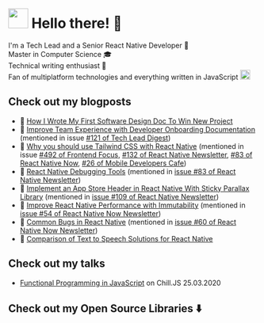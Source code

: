 # <img width="40px" src="https://cdn0.iconfinder.com/data/icons/famous-character-vol-1-colored/48/JD-06-512.png" /> Hello there! 👋

I'm a Tech Lead and a Senior React Native Developer 📱</br>
Master in Computer Science 🎓</br>
Technical writing enthusiast  📖</br>
Fan of multiplatform technologies and everything written in JavaScript
<img width="20px" src="https://upload.wikimedia.org/wikipedia/commons/9/99/Unofficial_JavaScript_logo_2.svg" />

## Check out my blogposts

* 📖 [How I Wrote My First Software Design Doc To Win New Project](https://www.idaszak.com/posts/first-software-design-doc/)
* 📖 [Improve Team Experience with Developer Onboarding Documentation](https://www.idaszak.com/posts/developer-onboarding-documentation/) (mentioned in issue [#121 of Tech Lead Digest](https://techleaddigest.net/digests/1475))
* 📖 [Why you should use Tailwind CSS with React Native](https://blog.logrocket.com/why-you-should-use-tailwind-css-with-react-native/) (mentioned in issue [#492 of Frontend Focus](https://frontendfoc.us/issues/492), [#132 of React Native Newsletter](https://us3.campaign-archive.com/?u=78d9e37a94fa0b522939163d4&id=f8b8d4411a), [#83 of React Native Now](https://web.archive.org/web/20220706061001/https://reactnativenow.com/issues/83), [#26 of Mobile Developers Cafe](https://archive.mobiledeveloperscafe.com/p/26))
* 📖 [React Native Debugging Tools](https://www.netguru.com/codestories/react-native-debugging-tools) (mentioned in [issue #83 of React Native Newsletter](https://mailchi.mp/267d2d93c72c/react-native-newsletter-1260157?e=884b22d9aa))
* 📖 [Implement an App Store Header in React Native With Sticky Parallax Library](https://www.netguru.com/codestories/implement-an-app-store-header-in-react-native-with-sticky-parallax-library) (mentioned in [issue #109 of React Native Newsletter](https://mailchi.mp/5d38295bf1cc/react-native-newsletter-1260262?e=d5304e7eeb))
* 📖 [Improve React Native Performance with Immutability](https://blog.logrocket.com/improve-react-native-performance-with-immutability/) (mentioned in [issue #54 of React Native Now Newsletter](https://web.archive.org/web/20220528131910/https://reactnativenow.com/issues/54))
* 📖 [Common Bugs in React Native](https://blog.logrocket.com/common-bugs-in-react-native/) (mentioned in [issue #60 of React Native Now Newsletter](https://web.archive.org/web/20220528143751/https://reactnativenow.com/issues/60))
* 📖 [Comparison of Text to Speech Solutions for React Native](https://www.netguru.com/codestories/comparison-of-text-to-speech-solutions-for-react-native)

## Check out my talks
* [Functional Programming in JavaScript](https://www.youtube.com/watch?v=02JJUgaDvnk&feature=youtu.be&t=131) on Chill.JS 25.03.2020

## Check out my Open Source Libraries  ⬇️

